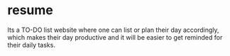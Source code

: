 # resume
Its a TO-DO list website where one can list or plan their day accordingly, which makes their day  productive and it will be easier to get reminded for their daily tasks.
